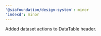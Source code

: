 ```yaml
---
'@siafoundation/design-system': minor
'indexd': minor
---
```


Added dataset actions to DataTable header.

